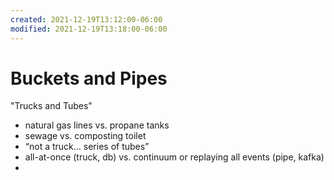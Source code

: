 ```yaml
---
created: 2021-12-19T13:12:00-06:00
modified: 2021-12-19T13:18:00-06:00
---
```


# Buckets and Pipes

"Trucks and Tubes"

- natural gas lines vs. propane tanks
- sewage vs. composting toilet
- “not a truck… series of tubes”
- all-at-once (truck, db) vs. continuum or replaying all events (pipe, kafka)
-
